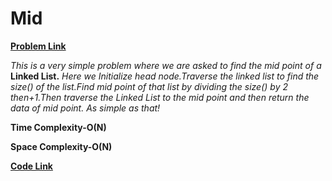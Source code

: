 # Mid
[**Problem Link**](https://github.com/dscnsec/DSC-NSEC-Algorithms/blob/master/5.%20Linked%20List/mid/mid.md)

*This is a very simple problem where we are asked to find the mid point of a*
**Linked List.**
*Here we Initialize head node.Traverse the linked list to find the size() of the list.Find mid point of that list by dividing the size()*
*by 2 then+1.Then traverse the Linked List to the mid point and then return the data of mid point.*
*As simple as that!*

**Time Complexity-O(N)**

**Space Complexity-O(N)**

[**Code Link**](https://github.com/dscnsec/DSC-NSEC-Algorithms/blob/master/5.%20Linked%20List/mid/LinkedListMidPointArnab.java)
